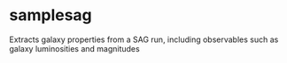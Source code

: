 # samplesag
Extracts galaxy properties from a SAG run, including observables such as galaxy luminosities and magnitudes
